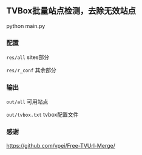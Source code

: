 ## TVBox批量站点检测，去除无效站点
python main.py

### 配置
`res/all` sites部分

`res/r_conf` 其余部分

### 输出
`out/all` 可用站点

`out/tvbox.txt` tvbox配置文件

### 感谢
https://github.com/vpei/Free-TVUrl-Merge/
